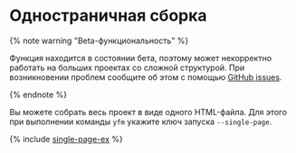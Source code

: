 # Одностраничная сборка

{% note warning "Beta-функциональность" %}


Функция находится в состоянии бета, поэтому может некорректно работать на больших проектах со сложной структурой. При возникновении проблем сообщите об этом с помощью [GitHub issues](https://github.com/yandex-cloud/yfm-docs/issues).


{% endnote %}

Вы можете собрать весь проект в виде одного HTML-файла. Для этого при выполнении команды `yfm` укажите ключ запуска `--single-page`.

{% include [single-page-ex](./_includes/settings-single-page-ex.md) %}
